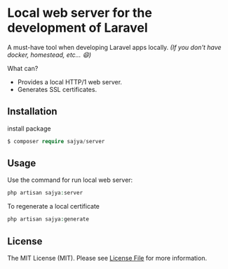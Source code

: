 # Local web server for the development of Laravel

A must-have tool when developing Laravel apps locally. *(If you don't have docker, homestead, etc... :smile:)*

What can?

- Provides a local HTTP/1 web server.
- Generates SSL certificates.

## Installation

install package

```php
$ composer require sajya/server
```

## Usage

Use the command for run local web server:
```php
php artisan sajya:server
```

To regenerate a local certificate
```php
php artisan sajya:generate
```



## License

The MIT License (MIT). Please see [License File](LICENSE) for more information.


